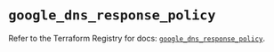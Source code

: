 # `google_dns_response_policy`

Refer to the Terraform Registry for docs: [`google_dns_response_policy`](https://registry.terraform.io/providers/hashicorp/google/6.34.0/docs/resources/dns_response_policy).
